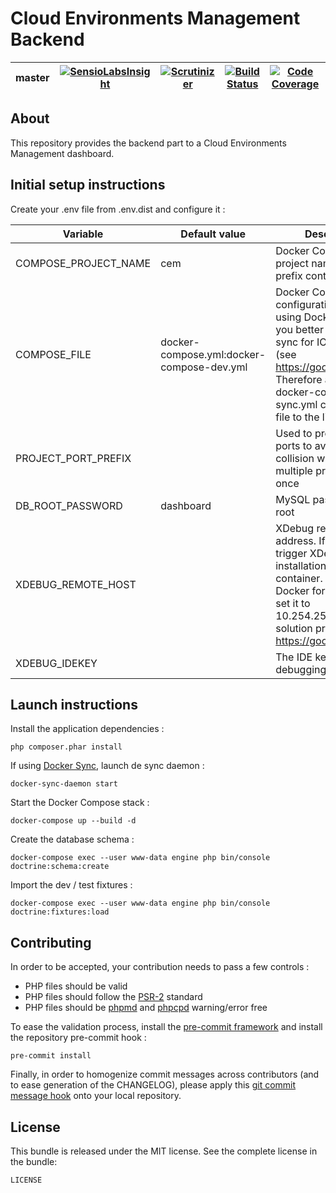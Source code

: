 # Cloud Environments Management Backend

 master | [![SensioLabsInsight](https://insight.sensiolabs.com/projects/4380eb76-4bf4-4ab4-a2a7-288c48b1c9eb/mini.png)](https://insight.sensiolabs.com/projects/4380eb76-4bf4-4ab4-a2a7-288c48b1c9eb) | [![Scrutinizer](https://img.shields.io/scrutinizer/g/GMaissa/cem-backend/master.svg)](https://scrutinizer-ci.com/g/GMaissa/cem-backend/?branch=master) | [![Build Status](https://travis-ci.org/GMaissa/cem-backend.svg?branch=master)](https://travis-ci.org/GMaissa/cem-backend) | [![Code Coverage](https://scrutinizer-ci.com/g/GMaissa/cem-backend/badges/coverage.png?b=master)](https://scrutinizer-ci.com/g/GMaissa/cem-backend/?branch=master)
--------|---------|-------------|--------|----------


## About

This repository provides the backend part to a Cloud Environments Management dashboard.


## Initial setup instructions

Create your .env file from .env.dist and configure it :

Variable             | Default value                             | Description
-------------------- | ----------------------------------------- | ----------------
COMPOSE_PROJECT_NAME | cem                                       | Docker Compose project name, used to prefix container names
COMPOSE_FILE         | docker-compose.yml:docker-compose-dev.yml | Docker Compose configuration files. If using Docker for Mac, you better use docker-sync for IO perf issues (see https://goo.gl/6XWF7b). Therefore add the docker-compose-sync.yml configuration file to the list
PROJECT_PORT_PREFIX  |                                           | Used to prefix exposed ports to avoid port collision when running multiple projects at once
DB_ROOT_PASSWORD     | dashboard                                 | MySQL password for root
XDEBUG_REMOTE_HOST   |                                           | XDebug remote host address. If set, will trigger XDebug installation in the engine container. When using Docker for Mac you can set it to 10.254.254.254 with solution provided on https://goo.gl/sLmuRU
XDEBUG_IDEKEY        |                                           | The IDE key used for debugging


## Launch instructions

Install the application dependencies :

    php composer.phar install

If using [Docker Sync](http://docker-sync.io), launch de sync daemon :

    docker-sync-daemon start
    
Start the Docker Compose stack :

    docker-compose up --build -d

Create the database schema :

    docker-compose exec --user www-data engine php bin/console doctrine:schema:create
    
Import the dev / test fixtures :

    docker-compose exec --user www-data engine php bin/console doctrine:fixtures:load


## Contributing

In order to be accepted, your contribution needs to pass a few controls : 

* PHP files should be valid
* PHP files should follow the [PSR-2](http://www.php-fig.org/psr/psr-2/) standard
* PHP files should be [phpmd](https://phpmd.org) and [phpcpd](https://github.com/sebastianbergmann/phpcpd)
warning/error free

To ease the validation process, install the [pre-commit framework](http://pre-commit.com)
and install the repository pre-commit hook :

    pre-commit install

Finally, in order to homogenize commit messages across contributors (and to ease generation of the CHANGELOG),
please apply this [git commit message hook](https://gist.github.com/GMaissa/f008b2ffca417c09c7b8)
onto your local repository. 


## License

This bundle is released under the MIT license. See the complete license in the bundle:

```bash
LICENSE
```

